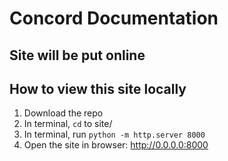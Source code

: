# Concord Documentation

## Site will be put online

## How to view this site locally

1. Download the repo 
2. In terminal, `cd` to site/
3. In terminal, run `python -m http.server 8000`
4. Open the site in browser: http://0.0.0.0:8000

